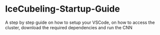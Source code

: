 # IceCubeling-Startup-Guide
A step by step guide on how to setup your VSCode, on how to access the cluster, download the required dependencies and run the CNN
